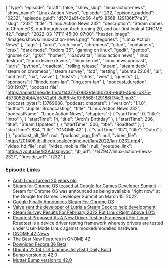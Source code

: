 {
  "type": "episode",
  "draft": false,
  "show_slug": "linux-action-news",
  "show_name": "Linux Action News",
  "episode": 232,
  "episode_padded": "0232",
  "episode_guid": "d5742a9f-8d66-4ef9-8568-129186ff74e3",
  "slug": "232",
  "title": "Linux Action News 232",
  "description": "Steam comes to ChromeOS, our thoughts on Arch turning 20, and our first look at GNOME 42.",
  "date": "2022-03-17T11:45:00-07:00",
  "header_image": "/images/shows/linux-action-news.png",
  "categories": [
    "Linux Action News"
  ],
  "tags": [
    "arch",
    "arch linux",
    "chromeos",
    "ci/cd",
    "containers",
    "crux",
    "dark mode",
    "fedora 36",
    "gaming on linux",
    "gedit",
    "gentoo",
    "gnome 42",
    "gtk4",
    "homer",
    "libadwaita",
    "linux action news",
    "linux desktop",
    "linux device drivers",
    "linux kernel",
    "linux news podcast",
    "lutris",
    "python",
    "roadtest",
    "rolling release",
    "steam",
    "steam deck",
    "steam on chromeos",
    "steam survey",
    "tdd",
    "testing",
    "ubuntu 22.04",
    "ui",
    "unit test",
    "ux",
    "valve"
  ],
  "hosts": [
    "chris",
    "wes"
  ],
  "guests": [],
  "sponsors": [
    "linode.com-lan",
    "ting.com-lan"
  ],
  "podcast_duration": "00:19:07",
  "podcast_file": "https://aphid.fireside.fm/d/1437767933/dec90738-e640-45e5-b375-4573052f4bf4/d5742a9f-8d66-4ef9-8568-129186ff74e3.mp3",
  "podcast_bytes": 13769688,
  "podcast_chapters": {
    "version": "1.1.0",
    "author": "Jupiter Broadcasting",
    "title": "Linux Action News 232",
    "podcastName": "Linux Action News",
    "chapters": [
      {
        "startTime": 0,
        "title": "Intro"
      },
      {
        "startTime": 14,
        "title": "Arch's Birthday"
      },
      {
        "startTime": 236,
        "title": "Steam Updates"
      },
      {
        "startTime": 506,
        "title": "Roadtest"
      },
      {
        "startTime": 834,
        "title": "GNOME 42"
      },
      {
        "startTime": 1071,
        "title": "Outro"
      }
    ]
  },
  "podcast_alt_file": null,
  "podcast_ogg_file": null,
  "video_file": "http://201406.jb-dl.cdn.scaleengine.net/lan/2022/lan-0232.mp4",
  "video_hd_file": null,
  "video_mobile_file": null,
  "youtube_link": "https://youtu.be/8XAJakqnvqc",
  "jb_url": "/147947/linux-action-news-232/",
  "fireside_url": "/232"
}


### Episode Links

  * [Arch Linux turned 20 years old](https://archlinux.org/retro/2002/ "Arch Linux turned 20 years old")
  * [Steam for Chrome OS teased at Google for Games Developer Summit](https://www.androidcentral.com/steam-chrome-os-launch "Steam for Chrome OS teased at Google for Games Developer Summit") — Steam for Chrome OS was announced as being available "right now" at the Google for Games Developer Summit on March 15, 2022.
  * [Google Finally Announces Steam For Chrome OS](https://www.phoronix.com/scan.php?page=news_item&px=Steam-For-Chrome-OS "Google Finally Announces Steam For Chrome OS")
  * [Valve sent the developer of Lutris a Steam Deck to help development](https://www.gamingonlinux.com/2022/03/valve-sent-the-developer-of-lutris-a-steam-deck-to-help-development/ "Valve sent the developer of Lutris a Steam Deck to help development")
  * [Steam Survey Results For February 2022 Put Linux Right Above 1.0%](https://www.phoronix.com/scan.php?page=news_item&px=Steam-Survey-February-2022 "Steam Survey Results For February 2022 Put Linux Right Above 1.0%")
  * [Roadtest Proposed As A New Driver Testing Framework For Linux](https://www.phoronix.com/scan.php?page=news_item&px=Roadtest-Linux-Driver-Testing "Roadtest Proposed As A New Driver Testing Framework For Linux") — Roadtest is a device driver testing framework whereby drivers are tested under User-Mode Linux against mocked/modelled hardware. 
  * [GNOME 42 News](https://gitlab.gnome.org/GNOME/gnome-shell/-/blob/main/NEWS#L25 "GNOME 42 News")
  * [The Best New Features in GNOME 42](https://www.omgubuntu.co.uk/2022/03/gnome-42-best-new-features "The Best New Features in GNOME 42")
  * [Download Fedora 36 Beta](https://fedoraproject.org/wiki/Test_Results:Fedora_36_Beta_1.1_Installation?rd=Test_Results:Current_Installation_Test#How_to_test "Download Fedora 36 Beta")
  * [Ubuntu 22.04 LTS (Jammy Jellyfish) Daily Build](https://cdimage.ubuntu.com/daily-live/current/ "Ubuntu 22.04 LTS \(Jammy Jellyfish\) Daily Build")
  * [Bump version to 42.0](https://gitlab.gnome.org/GNOME/gnome-shell/-/commit/44b4b02c3f772a50e6f8b8fd2dca6d9dc3a98725 "Bump version to 42.0")
  * [Mutter Bump version to 42.0](https://gitlab.gnome.org/GNOME/mutter/-/commit/9249aba72a5c4454894c08735a4963ca1665e34d "Mutter Bump version to 42.0")


